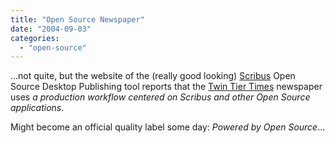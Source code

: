 ```yaml
---
title: "Open Source Newspaper"
date: "2004-09-03"
categories: 
  - "open-source"
---
```


...not quite, but the website of the (really good looking) [Scribus](http://www.scribus.org.uk/) Open Source Desktop Publishing tool reports that the [Twin Tier Times](http://www.twintiertimes.com/) newspaper uses _a production workflow centered on Scribus and other Open Source applications_.

Might become an official quality label some day: _Powered by Open Source_...
